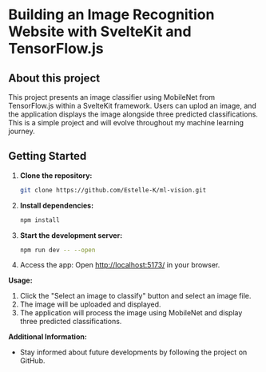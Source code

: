 # Building an Image Recognition Website with SvelteKit and TensorFlow.js

## About this project

This project presents an image classifier using MobileNet from TensorFlow.js within a SvelteKit framework. Users can uplod an image, and the application displays the image alongside three predicted classifications. This is a simple project and will evolve throughout my machine learning journey.

## Getting Started

1. **Clone the repository:**

    ```bash
    git clone https://github.com/Estelle-K/ml-vision.git
    ```

2. **Install dependencies:**

    ```bash
    npm install
    ```

3. **Start the development server:**

    ```bash
    npm run dev -- --open
    ```

4. Access the app: Open <http://localhost:5173/> in your browser.

**Usage:**

1. Click the "Select an image to classify" button and select an image file.
2. The image will be uploaded and displayed.
3. The application will process the image using MobileNet and display three predicted classifications.

**Additional Information:**

- Stay informed about future developments by following the project on GitHub.
